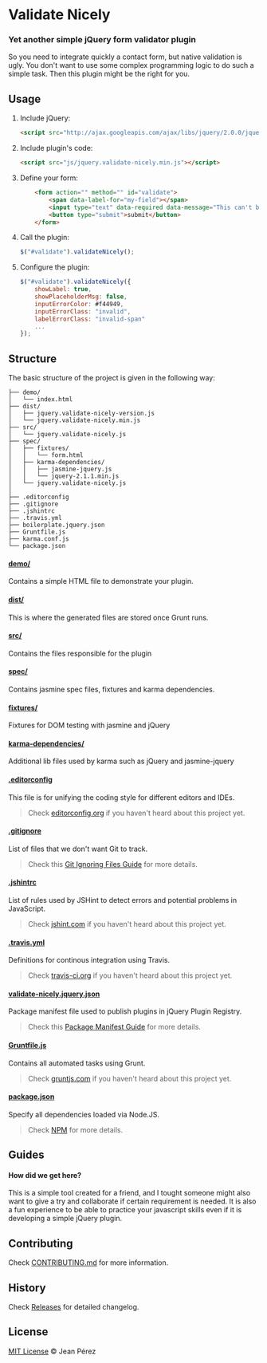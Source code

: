 # Validate Nicely

### Yet another simple jQuery form validator plugin

So you need to integrate quickly a contact form, but native validation is ugly. You don't want to use some complex programming logic to do such a simple task. Then this plugin might be the right for you.

## Usage

1. Include jQuery:

	```html
	<script src="http://ajax.googleapis.com/ajax/libs/jquery/2.0.0/jquery.min.js"></script>
	```

2. Include plugin's code:

	```html
	<script src="js/jquery.validate-nicely.min.js"></script>
	```
3. Define your form:


	```html
		<form action="" method="" id="validate">
			<span data-label-for="my-field"></span>
			<input type="text" data-required data-message="This can't be empty" id="my-field">
			<button type="submit">submit</button>
		</form>
	```

4. Call the plugin:

	```javascript
	$("#validate").validateNicely();
	```
5. Configure the plugin:

	```javascript
	$("#validate").validateNicely({
		showLabel: true,
		showPlaceholderMsg: false,
		inputErrorColor: #f44949,
		inputErrorClass: "invalid",
		labelErrorClass: "invalid-span"
		...
	});
	```


## Structure

The basic structure of the project is given in the following way:

```
├── demo/
│   └── index.html
├── dist/
│   ├── jquery.validate-nicely-version.js
│   └── jquery.validate-nicely.min.js
├── src/
│   └── jquery.validate-nicely.js
├── spec/
│	├── fixtures/
│	│	└── form.html
│	├── karma-dependencies/
│	│	├── jasmine-jquery.js
│	│	└── jquery-2.1.1.min.js
│   └── jquery.validate-nicely.js
│
├── .editorconfig
├── .gitignore
├── .jshintrc
├── .travis.yml
├── boilerplate.jquery.json
├── Gruntfile.js
├── karma.conf.js
└── package.json
```

#### [demo/](https://[REPO]/tree/master/demo)

Contains a simple HTML file to demonstrate your plugin.

#### [dist/](https://[REPO]/tree/master/dist)

This is where the generated files are stored once Grunt runs.

#### [src/](https://[REPO]/tree/master/src)

Contains the files responsible for the plugin


#### [spec/](https://[REPO]/tree/master/spec)

Contains jasmine spec files, fixtures and karma dependencies.


#### [fixtures/](https://[REPO]/tree/master/spec/fixture)

Fixtures for DOM testing with jasmine and jQuery

#### [karma-dependencies/](https://[REPO]/tree/master/spec/karma-dependencies)

Additional lib files used by karma such as jQuery and jasmine-jquery

#### [.editorconfig](https://[REPO]/tree/master/.editorconfig)

This file is for unifying the coding style for different editors and IDEs.

> Check [editorconfig.org](http://editorconfig.org) if you haven't heard about this project yet.

#### [.gitignore](https://[REPO]/tree/master/.gitignore)

List of files that we don't want Git to track.

> Check this [Git Ignoring Files Guide](https://help.github.com/articles/ignoring-files) for more details.

#### [.jshintrc](https://[REPO]/tree/master/.jshintrc)

List of rules used by JSHint to detect errors and potential problems in JavaScript.

> Check [jshint.com](http://jshint.com/about/) if you haven't heard about this project yet.

#### [.travis.yml](https://[REPO]/tree/master/.travis.yml)

Definitions for continous integration using Travis.

> Check [travis-ci.org](http://about.travis-ci.org/) if you haven't heard about this project yet.

#### [validate-nicely.jquery.json](https://[REPO]/tree/master/validate-nicely.jquery.json)

Package manifest file used to publish plugins in jQuery Plugin Registry.

> Check this [Package Manifest Guide](http://plugins.jquery.com/docs/package-manifest/) for more details.

#### [Gruntfile.js](https://[REPO]/tree/master/Gruntfile.js)

Contains all automated tasks using Grunt.

> Check [gruntjs.com](http://gruntjs.com) if you haven't heard about this project yet.

#### [package.json]([REPO]/tree/master/package.json)

Specify all dependencies loaded via Node.JS.

> Check [NPM](https://npmjs.org/doc/json.html) for more details.

## Guides

#### How did we get here?

This is a simple tool created for a friend, and I tought someone might also want to give a try and collaborate if certain requirement is needed. It is also a fun experience to be able to practice your javascript skills even if it is developing a simple jQuery plugin.

## Contributing

Check [CONTRIBUTING.md](https://[REPO]/master/CONTRIBUTING.md) for more information.

## History

Check [Releases](https://[REPO]/releases) for detailed changelog.

## License

[MIT License](http://jeanperez.mit-license.org) © Jean Pérez
